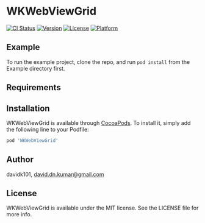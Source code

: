 # WKWebViewGrid

[![CI Status](https://img.shields.io/travis/davidk101/WKWebViewGrid.svg?style=flat)](https://travis-ci.org/davidk101/WKWebViewGrid)
[![Version](https://img.shields.io/cocoapods/v/WKWebViewGrid.svg?style=flat)](https://cocoapods.org/pods/WKWebViewGrid)
[![License](https://img.shields.io/cocoapods/l/WKWebViewGrid.svg?style=flat)](https://cocoapods.org/pods/WKWebViewGrid)
[![Platform](https://img.shields.io/cocoapods/p/WKWebViewGrid.svg?style=flat)](https://cocoapods.org/pods/WKWebViewGrid)

## Example

To run the example project, clone the repo, and run `pod install` from the Example directory first.

## Requirements

## Installation

WKWebViewGrid is available through [CocoaPods](https://cocoapods.org). To install
it, simply add the following line to your Podfile:

```ruby
pod 'WKWebViewGrid'
```

## Author

davidk101, david.dn.kumar@gmail.com

## License

WKWebViewGrid is available under the MIT license. See the LICENSE file for more info.
